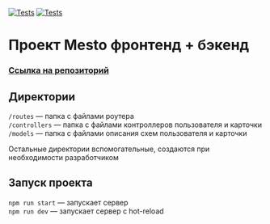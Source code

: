 [![Tests](https://github.com/dmitriy9427/express-mesto-gha/actions/workflows/tests-13-sprint.yml/badge.svg)](https://github.com/dmitriy9427/express-mesto-gha/actions/workflows/tests-13-sprint.yml) [![Tests](https://github.com/dmitriy9427/express-mesto-gha/actions/workflows/tests-14-sprint.yml/badge.svg)](https://github.com/dmitriy9427/express-mesto-gha/actions/workflows/tests-14-sprint.yml)

# Проект Mesto фронтенд + бэкенд

### [Ссылка на репозиторий](https://github.com/dmitriy9427/express-mesto-gha)

## Директории

`/routes` — папка с файлами роутера  
`/controllers` — папка с файлами контроллеров пользователя и карточки   
`/models` — папка с файлами описания схем пользователя и карточки  
  
Остальные директории вспомогательные, создаются при необходимости разработчиком

## Запуск проекта

`npm run start` — запускает сервер   
`npm run dev` — запускает сервер с hot-reload
